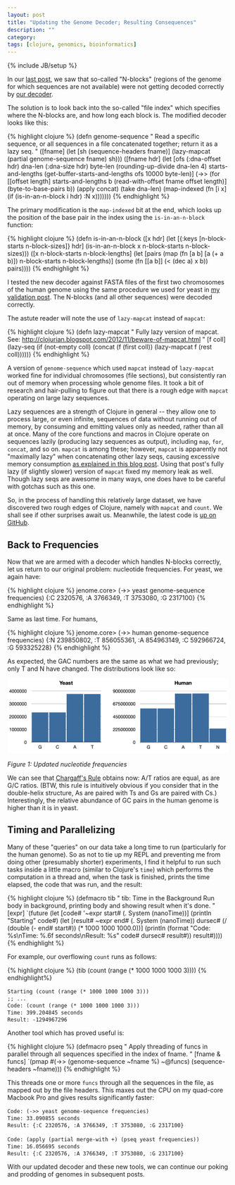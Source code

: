 ```yaml
---
layout: post
title: "Updating the Genome Decoder; Resulting Consequences"
description: ""
category: 
tags: [clojure, genomics, bioinformatics]
---
```

{% include JB/setup %}

In our [last post](/2013/07/10/getting-our-hands-dirty/), we saw that
so-called "N-blocks" (regions of the genome for which sequences are
not available) were not getting decoded correctly by [our
decoder](/2013/07/06/a-two-bit-decoder/).

The solution is to look back into the so-called "file index" which
specifies where the N-blocks are, and how long each block is.  The
modified decoder looks like this:

{% highlight clojure %}
(defn genome-sequence
  "
  Read a specific sequence, or all sequences in a file concatenated
  together; return it as a lazy seq.
  "
  ([fname]
     (let [sh (sequence-headers fname)]
       (lazy-mapcat (partial genome-sequence fname) sh)))
  ([fname hdr]
     (let [ofs (:dna-offset hdr)
           dna-len (:dna-size hdr)
           byte-len (rounding-up-divide dna-len 4)
           starts-and-lengths (get-buffer-starts-and-lengths ofs 10000 byte-len)]
       (->> (for [[offset length] starts-and-lengths
                  b (read-with-offset fname offset length)]
              (byte-to-base-pairs b))
            (apply concat)
            (take dna-len)
            (map-indexed (fn [i x] (if (is-in-an-n-block i hdr)
                                    :N
                                    x)))))))
{% endhighlight %}

The primary modification is the `map-indexed` bit at the end, which
looks up the position of the base pair in the index using the
`is-in-an-n-block` function:

{% highlight clojure %}
(defn is-in-an-n-block
  ([x hdr]
     (let [{:keys [n-block-starts n-block-sizes]} hdr]
       (is-in-an-n-block x n-block-starts n-block-sizes)))
  ([x n-block-starts n-block-lengths]
     (let [pairs (map (fn [a b] [a (+ a b)])
                      n-block-starts n-block-lengths)]
       (some (fn [[a b]] (< (dec a) x b)) pairs))))
{% endhighlight %}

I tested the new decoder against FASTA files of the first two
chromosomes of the human genome using the same procedure we used for
yeast in [my validation
post](/2013/07/07/validating-the-genome-decoder/).  The N-blocks (and
all other sequences) were decoded correctly.

The astute reader will note the use of `lazy-mapcat` instead of
`mapcat`:

{% highlight clojure %}
(defn lazy-mapcat
  "
  Fully lazy version of mapcat.  See:
  http://clojurian.blogspot.com/2012/11/beware-of-mapcat.html
  "
  [f coll]
  (lazy-seq
   (if (not-empty coll)
     (concat
      (f (first coll))
      (lazy-mapcat f (rest coll))))))
{% endhighlight %}

A version of `genome-sequence` which used `mapcat` instead of
`lazy-mapcat` worked fine for individual chromosomes (file sections),
but consistently ran out of memory when processing whole genome files.
It took a bit of research and hair-pulling to figure out that there is
a rough edge with `mapcat` operating on large lazy sequences.

Lazy sequences are a strength of Clojure in general -- they allow one
to process large, or even infinite, sequences of data without running
out of memory, by consuming and emitting values only as needed, rather
than all at once.  Many of the core functions and macros in Clojure
operate on sequences lazily (producing lazy sequences as output),
including `map`, `for`, `concat`, and so on.  `mapcat` is among these;
however, `mapcat` is apparently not "maximally lazy" when
concatenating other lazy seqs, causing excessive memory consumption
[as explained in this blog
post](http://clojurian.blogspot.com/2012/11/beware-of-mapcat.html).
Using that post's fully lazy (if slightly slower) version of `mapcat`
fixed my memory leak as well. Though lazy seqs are awesome in many
ways, one does have to be careful with gotchas such as this one.

So, in the process of handling this relatively large dataset, we have
discovered two rough edges of Clojure, namely with `mapcat` and
`count`.  We shall see if other surprises await us.  Meanwhile, the
latest code is [up on GitHub](https://github.com/eigenhombre/jenome).

## Back to Frequencies

Now that we are armed with a decoder which handles N-blocks correctly,
let us return to our original problem: nucleotide frequencies.  For
yeast, we again have:

{% highlight clojure %}
jenome.core> (->> yeast genome-sequence frequencies)
{:C 2320576, :A 3766349, :T 3753080, :G 2317100}
{% endhighlight %}

Same as last time.  For humans,

{% highlight clojure %}
jenome.core> (->> human genome-sequence frequencies)
{:N 239850802, :T 856055361, :A 854963149, :C 592966724, :G 593325228}
{% endhighlight %}

As expected, the GAC numbers are the same as what we had
previously; only T and N have changed.  The distributions look like
so:

<img alt='Figure 1: Updated nucleotide frequencies' src='/images/hg-yeast-frequencies-2.png' width="800"/>
<p><em>Figure 1: Updated nucleotide frequencies</em></p>

We can see that [Chargaff's
Rule](http://en.wikipedia.org/wiki/Chargaff's_rules) obtains now: A/T
ratios are equal, as are G/C ratios. (BTW, this rule is intuitively
obvious if you consider that in the double-helix structure, As are
paired with Ts and Gs are paired with Cs.)  Interestingly, the relative
abundance of GC pairs in the human genome is higher than it is in
yeast.

## Timing and Parallelizing

Many of these "queries" on our data take a long time to run
(particularly for the human genome). So as not to tie up my REPL and
preventing me from doing other (presumably shorter) experiments, I
find it helpful to run such tasks inside a little macro (similar to
Clojure's `time`) which performs the computation in a thread and, when
the task is finished, prints the time elapsed, the code that was run,
and the result:

{% highlight clojure %}
(defmacro tib
  "
  tib: Time in the Background
  Run body in background, printing body and showing result when it's done.
  "
  [expr]
  `(future (let [code# '~expr
                 start# (. System (nanoTime))]
             (println "Starting" code#)
             (let [result# ~expr
                   end# (. System (nanoTime))
                   dursec# (/ (double (- end# start#)) (* 1000 1000 1000.0))]
               (println (format "Code: %s\nTime: %.6f seconds\nResult: %s"
                                code#
                                dursec#
                                result#))
               result#))))
{% endhighlight %}

For example, our overflowing `count` runs as follows:

{% highlight clojure %}
(tib (count (range (* 1000 1000 1000 3))))
{% endhighlight%}

    Starting (count (range (* 1000 1000 1000 3)))
    ;; ...
    Code: (count (range (* 1000 1000 1000 3)))
    Time: 399.204845 seconds
    Result: -1294967296

Another tool which has proved useful is:

{% highlight clojure %}
(defmacro pseq
  "
  Apply threading of funcs in parallel through all sequences specified
  in the index of fname.
  "
  [fname & funcs]
  `(pmap #(->> (genome-sequence ~fname %)
               ~@funcs)
         (sequence-headers ~fname)))
{% endhighlight %}

This threads one or more `funcs` through all the sequences in the file, as mapped out by
the file headers.  This maxes out the CPU on my quad-core Macbook Pro
and gives results significantly faster:

    Code: (->> yeast genome-sequence frequencies)
    Time: 33.090855 seconds
    Result: {:C 2320576, :A 3766349, :T 3753080, :G 2317100}

    Code: (apply (partial merge-with +) (pseq yeast frequencies))
    Time: 16.056695 seconds
    Result: {:C 2320576, :A 3766349, :T 3753080, :G 2317100}

With our updated decoder and these new tools, we can continue our
poking and prodding of genomes in subsequent posts.
